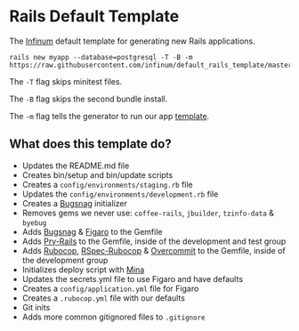 # Rails Default Template

The [Infinum](infinum.co) default template for generating new Rails applications.

```shell
rails new myapp --database=postgresql -T -B -m https://raw.githubusercontent.com/infinum/default_rails_template/master/template.rb
```
The `-T` flag skips minitest files.

The `-B` flag skips the second bundle install.

The `-m` flag tells the generator to run our app [template](https://github.com/infinum/default_rails_template/blob/master/template.rb).

## What does this template do?

- Updates the README.md file
- Creates bin/setup and bin/update scripts
- Creates a `config/environments/staging.rb` file
- Updates the `config/environments/development.rb` file
- Creates a [Bugsnag](https://bugsnag.com) initializer
- Removes gems we never use: `coffee-rails`, `jbuilder`, `tzinfo-data` & `byebug`
- Adds [Bugsnag](https://github.com/bugsnag/bugsnag-ruby) & [Figaro](https://github.com/laserlemon/figaro) to the Gemfile
- Adds [Pry-Rails](https://github.com/rweng/pry-rails) to the Gemfile, inside of the development and test group
- Adds [Rubocop](https://github.com/bbatsov/rubocop), [RSpec-Rubocop](https://github.com/backus/rubocop-rspec) & [Overcommit](https://github.com/brigade/overcommit) to the Gemfile, inside of the development group
- Initializes deploy script with [Mina](https://github.com/mina-deploy/mina)
- Updates the secrets.yml file to use Figaro and have defaults
- Creates a `config/application.yml` file for Figaro
- Creates a `.rubocop.yml` file with our defaults
- Git inits
- Adds more common gitignored files to `.gitignore`
